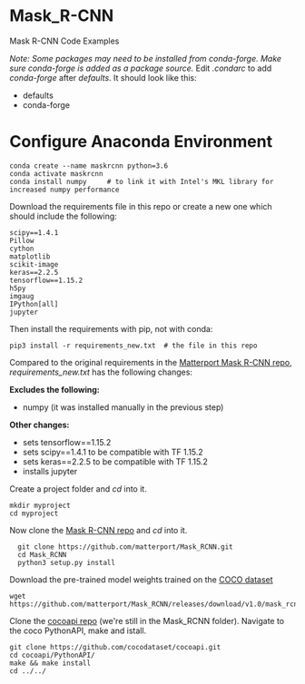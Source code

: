 # Mask_R-CNN
Mask R-CNN Code Examples

*Note: Some packages may need to be installed from conda-forge. Make sure conda-forge is added as a package source.* Edit *.condarc* to add *conda-forge* after *defaults*. It should look like this:
- defaults
- conda-forge

# Configure Anaconda Environment
    conda create --name maskrcnn python=3.6
    conda activate maskrcnn
    conda install numpy     # to link it with Intel's MKL library for increased numpy performance
    
Download the requirements file in this repo or create a new one which should include the following:

    scipy==1.4.1
    Pillow
    cython
    matplotlib
    scikit-image
    keras==2.2.5
    tensorflow==1.15.2
    h5py
    imgaug
    IPython[all]
    jupyter
    
 Then install the requirements with pip, not with conda:
 
    pip3 install -r requirements_new.txt  # the file in this repo

Compared to the original requirements in the [Matterport Mask R-CNN repo](https://github.com/matterport/Mask_RCNN), *requirements_new.txt* has the following changes:

**Excludes the following:**

- numpy (it was installed manually in the previous step) 

**Other changes:**

- sets tensorflow==1.15.2
- sets scipy==1.4.1 to be compatible with TF 1.15.2
- sets keras==2.2.5 to be compatible with TF 1.15.2
- installs jupyter


Create a project folder and *cd* into it.

    mkdir myproject
    cd myproject

Now clone the [Mask R-CNN repo](https://github.com/matterport/Mask_RCNN) and *cd* into it.

      git clone https://github.com/matterport/Mask_RCNN.git
      cd Mask_RCNN
      python3 setup.py install
Download the pre-trained model weights trained on the [COCO dataset](https://cocodataset.org/)

    wget https://github.com/matterport/Mask_RCNN/releases/download/v1.0/mask_rcnn_coco.h5

Clone the [cocoapi repo](https://github.com/cocodataset/cocoapi) (we're still in the Mask_RCNN folder). Navigate to the coco PythonAPI, make and istall.

    git clone https://github.com/cocodataset/cocoapi.git
    cd cocoapi/PythonAPI/
    make && make install
    cd ../../
